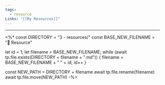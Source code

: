 ```yaml
---
tags:
  - resource
Links: "[[My Resources]]"
---
```

---



<%* 
const DIRECTORY = "3 - resources/"
const BASE_NEW_FILENAME = "📕 Resource"

let id = 1;
let filename = BASE_NEW_FILENAME;
while (await tp.file.exists(DIRECTORY + filename + ".md")) {
	filename = BASE_NEW_FILENAME + " " + id;
	id++
}

const NEW_PATH = DIRECTORY + filename
await tp.file.rename(filename) 
await tp.file.move(NEW_PATH)
-%>
